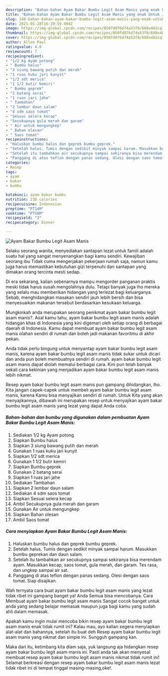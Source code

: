 ```yaml
---
description: "Bahan-bahan Ayam Bakar Bumbu Legit Asam Manis yang enak Untuk Jualan"
title: "Bahan-bahan Ayam Bakar Bumbu Legit Asam Manis yang enak Untuk Jualan"
slug: 148-bahan-bahan-ayam-bakar-bumbu-legit-asam-manis-yang-enak-untuk-jualan
date: 2021-05-28T16:39:59.994Z
image: https://img-global.cpcdn.com/recipes/050fd076d74a53f0/680x482cq70/ayam-bakar-bumbu-legit-asam-manis-foto-resep-utama.jpg
thumbnail: https://img-global.cpcdn.com/recipes/050fd076d74a53f0/680x482cq70/ayam-bakar-bumbu-legit-asam-manis-foto-resep-utama.jpg
cover: https://img-global.cpcdn.com/recipes/050fd076d74a53f0/680x482cq70/ayam-bakar-bumbu-legit-asam-manis-foto-resep-utama.jpg
author: Allen Paul
ratingvalue: 4.6
reviewcount: 7
recipeingredient:
- "1/2 kg Ayam potong"
- " Bumbu halus"
- "3 siung bawang putih dan merah"
- "1 ruas kuku jari kunyit"
- "1/2 sdt merica"
- "1 1/2 butir kemiri"
- " Bumbu geprek"
- "2 batang serai"
- "1 ruas jari jahe"
- " Tambahan"
- "2 lembar daun salam"
- "4 sdm saos tomat"
- "Sesuai selera kecap"
- "Secukupnya gula merah dan garam"
- " Air untuk mengungkep"
- " Bahan olesan"
- " Saos tomat"
recipeinstructions:
- "Haluskan bumbu halus dan geprek bumbu geprek."
- "Setelah halus. Tumis dengan sedikit minyak sampai harum. Masukkan bumbu geprekan dan daun salam."
- "Setelah itu tambahkan air secukupnya sampai sekiranya bisa merendam ayam. Masukkan kecap, saos tomat, gula merah, dan garam. Tes rasa, dan ungkep sampai air sat."
- "Panggang di atas teflon dengan panas sedang. Olesi dengan saos tomat. Siap disajikan."
categories:
- Resep
tags:
- ayam
- bakar
- bumbu

katakunci: ayam bakar bumbu 
nutrition: 238 calories
recipecuisine: Indonesian
preptime: "PT14M"
cooktime: "PT58M"
recipeyield: "3"
recipecategory: Dinner

---
```



![Ayam Bakar Bumbu Legit Asam Manis](https://img-global.cpcdn.com/recipes/050fd076d74a53f0/680x482cq70/ayam-bakar-bumbu-legit-asam-manis-foto-resep-utama.jpg)

Selaku seorang wanita, menyediakan santapan lezat untuk famili adalah suatu hal yang sangat menyenangkan bagi kamu sendiri. Kewajiban seorang ibu Tidak cuma mengerjakan pekerjaan rumah saja, namun kamu juga harus memastikan kebutuhan gizi terpenuhi dan santapan yang dimakan orang tercinta mesti sedap.

Di era  sekarang, kalian sebenarnya mampu mengorder panganan praktis meski tidak harus susah mengolahnya dulu. Tetapi banyak juga lho mereka yang selalu mau memberikan hidangan yang terlezat bagi keluarganya. Sebab, menghidangkan masakan sendiri jauh lebih bersih dan bisa menyesuaikan makanan tersebut berdasarkan kesukaan keluarga. 



Mungkinkah anda merupakan seorang penikmat ayam bakar bumbu legit asam manis?. Asal kamu tahu, ayam bakar bumbu legit asam manis adalah hidangan khas di Indonesia yang kini digemari oleh setiap orang di berbagai daerah di Indonesia. Kamu dapat membuat ayam bakar bumbu legit asam manis olahan sendiri di rumah dan boleh jadi makanan favoritmu di akhir pekan.

Anda tidak perlu bingung untuk menyantap ayam bakar bumbu legit asam manis, karena ayam bakar bumbu legit asam manis tidak sukar untuk dicari dan anda pun boleh membuatnya sendiri di rumah. ayam bakar bumbu legit asam manis dapat diolah memalui berbagai cara. Kini pun telah banyak sekali cara kekinian yang menjadikan ayam bakar bumbu legit asam manis lebih nikmat.

Resep ayam bakar bumbu legit asam manis pun gampang dihidangkan, lho. Kita jangan capek-capek untuk membeli ayam bakar bumbu legit asam manis, karena Kamu bisa menyajikan sendiri di rumah. Untuk Kita yang akan menyajikannya, dibawah ini merupakan resep untuk menyajikan ayam bakar bumbu legit asam manis yang lezat yang dapat Anda coba.

<!--inarticleads1-->

##### Bahan-bahan dan bumbu yang digunakan dalam pembuatan Ayam Bakar Bumbu Legit Asam Manis:

1. Sediakan 1/2 kg Ayam potong
1. Siapkan  Bumbu halus
1. Siapkan 3 siung bawang putih dan merah
1. Gunakan 1 ruas kuku jari kunyit
1. Siapkan 1/2 sdt merica
1. Gunakan 1 1/2 butir kemiri
1. Siapkan  Bumbu geprek
1. Gunakan 2 batang serai
1. Siapkan 1 ruas jari jahe
1. Sediakan  Tambahan
1. Siapkan 2 lembar daun salam
1. Sediakan 4 sdm saos tomat
1. Siapkan Sesuai selera kecap
1. Ambil Secukupnya gula merah dan garam
1. Gunakan  Air untuk mengungkep
1. Siapkan  Bahan olesan
1. Ambil  Saos tomat




<!--inarticleads2-->

##### Cara menyiapkan Ayam Bakar Bumbu Legit Asam Manis:

1. Haluskan bumbu halus dan geprek bumbu geprek.
1. Setelah halus. Tumis dengan sedikit minyak sampai harum. Masukkan bumbu geprekan dan daun salam.
1. Setelah itu tambahkan air secukupnya sampai sekiranya bisa merendam ayam. Masukkan kecap, saos tomat, gula merah, dan garam. Tes rasa, dan ungkep sampai air sat.
1. Panggang di atas teflon dengan panas sedang. Olesi dengan saos tomat. Siap disajikan.




Wah ternyata cara buat ayam bakar bumbu legit asam manis yang lezat tidak ribet ini gampang banget ya! Anda Semua bisa mencobanya. Cara Membuat ayam bakar bumbu legit asam manis Sangat cocok banget untuk anda yang sedang belajar memasak maupun juga bagi kamu yang sudah ahli dalam memasak.

Apakah kamu ingin mulai mencoba bikin resep ayam bakar bumbu legit asam manis enak tidak rumit ini? Kalau mau, ayo kalian segera menyiapkan alat-alat dan bahannya, setelah itu buat deh Resep ayam bakar bumbu legit asam manis yang nikmat dan simple ini. Sungguh gampang kan. 

Maka dari itu, ketimbang kita diam saja, yuk langsung aja hidangkan resep ayam bakar bumbu legit asam manis ini. Pasti anda tak akan menyesal membuat resep ayam bakar bumbu legit asam manis nikmat tidak rumit ini! Selamat berkreasi dengan resep ayam bakar bumbu legit asam manis lezat tidak ribet ini di tempat tinggal masing-masing,oke!.

